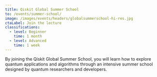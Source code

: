 ```yaml
---
title: Qiskit Global Summer School
to: /events/summer-school/
image: /images/events/headers/globalsummerschool-hi-res.jpg
ctaLabel: Join the lecture
classifications:
  - level: Beginner
    time: 1 month
  - level: Advanced
    time: 1 week
---
```

By joining the Qiskit Global Summer School, you will learn how to explore quantum applications and algorithms through an intensive summer school designed by quantum researchers and developers.

